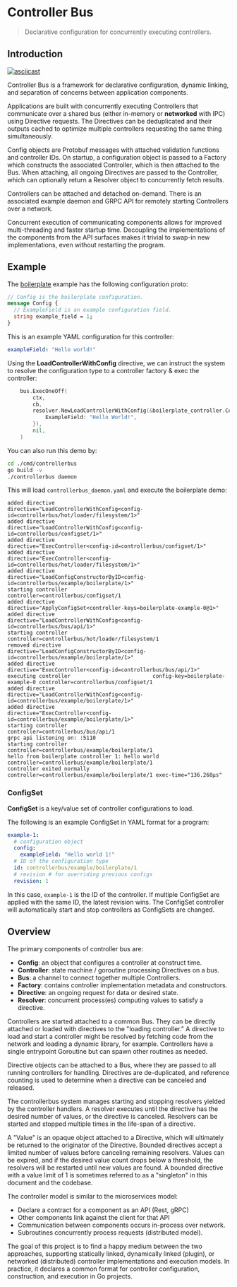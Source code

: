 # Controller Bus

> Declarative configuration for concurrently executing controllers.

## Introduction

[![asciicast](https://asciinema.org/a/418275.svg)](https://asciinema.org/a/418275)

Controller Bus is a framework for declarative configuration, dynamic linking,
and separation of concerns between application components. 

Applications are built with concurrently executing Controllers that communicate
over a shared bus (either in-memory or **networked** with IPC) using Directive
requests. The Directives can be deduplicated and their outputs cached to
optimize multiple controllers requesting the same thing simultaneously.

Config objects are Protobuf messages with attached validation functions and
controller IDs. On startup, a configuration object is passed to a Factory which
constructs the associated Controller, which is then attached to the Bus. When
attaching, all ongoing Directives are passed to the Controller, which can
optionally return a Resolver object to concurrently fetch results.

Controllers can be attached and detached on-demand. There is an associated
example daemon and GRPC API for remotely starting Controllers over a network.

Concurrent execution of communicating components allows for improved
multi-threading and faster startup time. Decoupling the implementations of the
components from the API surfaces makes it trivial to swap-in new
implementations, even without restarting the program.

## Example

The [boilerplate](./example/boilerplate/controller/config.proto) example has the
following configuration proto:

```protobuf
// Config is the boilerplate configuration.
message Config {
  // ExampleField is an example configuration field.
  string example_field = 1;
}
```

This is an example YAML configuration for this controller:

```yaml
exampleField: "Hello world!"
```

Using the **LoadControllerWithConfig** directive, we can instruct the system to
resolve the configuration type to a controller factory & exec the controller:

```go
	bus.ExecOneOff(
		ctx,
		cb,
		resolver.NewLoadControllerWithConfig(&boilerplate_controller.Config{
			ExampleField: "Hello World!",
		}),
		nil,
	)
```

You can also run this demo by:

```sh
cd ./cmd/controllerbus
go build -v 
./controllerbus daemon
```

This will load `controllerbus_daemon.yaml` and execute the boilerplate demo:

```
added directive                               directive="LoadControllerWithConfig<config-id=controllerbus/hot/loader/filesystem/1>"
added directive                               directive="LoadControllerWithConfig<config-id=controllerbus/configset/1>"
added directive                               directive="ExecController<config-id=controllerbus/configset/1>"
added directive                               directive="ExecController<config-id=controllerbus/hot/loader/filesystem/1>"
added directive                               directive="LoadConfigConstructorByID<config-id=controllerbus/example/boilerplate/1>"
starting controller                           controller=controllerbus/configset/1
added directive                               directive="ApplyConfigSet<controller-keys=boilerplate-example-0@1>"
added directive                               directive="LoadControllerWithConfig<config-id=controllerbus/bus/api/1>"
starting controller                           controller=controllerbus/hot/loader/filesystem/1
removed directive                             directive="LoadConfigConstructorByID<config-id=controllerbus/example/boilerplate/1>"
added directive                               directive="ExecController<config-id=controllerbus/bus/api/1>"
executing controller                          config-key=boilerplate-example-0 controller=controllerbus/configset/1
added directive                               directive="LoadControllerWithConfig<config-id=controllerbus/example/boilerplate/1>"
added directive                               directive="ExecController<config-id=controllerbus/example/boilerplate/1>"
starting controller                           controller=controllerbus/bus/api/1
grpc api listening on: :5110                 
starting controller                           controller=controllerbus/example/boilerplate/1
hello from boilerplate controller 1: hello world  controller=controllerbus/example/boilerplate/1
controller exited normally                    controller=controllerbus/example/boilerplate/1 exec-time="136.268µs"
```

### ConfigSet

**ConfigSet** is a key/value set of controller configurations to load.

The following is an example ConfigSet in YAML format for a program:

```yaml
example-1:
  # configuration object
  config:
    exampleField: "Hello world 1!"
  # ID of the configuration type
  id: controllerbus/example/boilerplate/1
  # revision # for overriding previous configs
  revision: 1
```

In this case, `example-1` is the ID of the controller. If multiple ConfigSet are
applied with the same ID, the latest revision wins. The ConfigSet controller
will automatically start and stop controllers as ConfigSets are changed.

## Overview

The primary components of controller bus are:

 - **Config**: an object that configures a controller at construct time.
 - **Controller**: state machine / goroutine processing Directives on a bus.
 - **Bus**: a channel to connect together multiple Controllers.
 - **Factory**: contains controller implementation metadata and constructors.
 - **Directive**: an ongoing request for data or desired state.
 - **Resolver**: concurrent process(es) computing values to satisfy a directive.

Controllers are started attached to a common Bus. They can be directly attached
or loaded with directives to the "loading controller." A directive to load and
start a controller might be resolved by fetching code from the network and
loading a dynamic library, for example. Controllers have a single entrypoint
Goroutine but can spawn other routines as needed.

Directive objects can be attached to a Bus, where they are passed to all running
controllers for handling. Directives are de-duplicated, and reference counting
is used to determine when a directive can be canceled and released.

The controllerbus system manages starting and stopping resolvers yielded by the
controller handlers. A resolver executes until the directive has the desired
number of values, or the directive is canceled. Resolvers can be started and
stopped multiple times in the life-span of a directive.

A "Value" is an opaque object attached to a Directive, which will ultimately be
returned to the originator of the Directive. Bounded directives accept a limited
number of values before canceling remaining resolvers. Values can be expired,
and if the desired value count drops below a threshold, the resolvers will be
restarted until new values are found. A bounded directive with a value limit of
1 is sometimes referred to as a "singleton" in this document and the codebase.

The controller model is similar to the microservices model:

 - Declare a contract for a component as an API (Rest, gRPC)
 - Other components link against the client for that API
 - Communication between components occurs in-process over network.
 - Subroutines concurrently process requests (distributed model).

The goal of this project is to find a happy medium between the two approaches,
supporting statically linked, dynamically linked (plugin), or networked
(distributed) controller implementations and execution models. In practice, it
declares a common format for controller configuration, construction, and
execution in Go projects.
